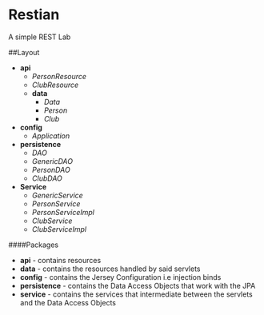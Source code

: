 # Restian
A simple REST Lab 

##Layout

- **api**
  - *PersonResource*
  - *ClubResource*
  - **data**
    - *Data*
    - *Person*
    - *Club*
- **config**
  - *Application*
- **persistence**
  - *DAO*
  - *GenericDAO*
  - *PersonDAO*
  - *ClubDAO*
- **Service**
  - *GenericService*
  - *PersonService*
  - *PersonServiceImpl*
  - *ClubService*
  - *ClubServiceImpl*
 
####Packages
- **api** - contains resources
- **data** - contains the resources handled by said servlets
- **config** - contains the Jersey Configuration i.e injection binds
- **persistence** - contains the Data Access Objects that work with the JPA
- **service** - contains the services that intermediate between the servlets and the Data Access Objects

